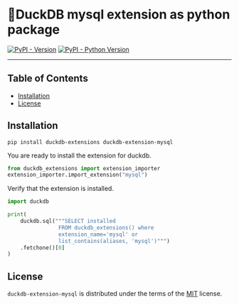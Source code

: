 # 🦆DuckDB mysql extension as python package

[![PyPI - Version](https://img.shields.io/pypi/v/duckdb-extension-mysql.svg)](https://pypi.org/project/duckdb-extension-mysql)
[![PyPI - Python Version](https://img.shields.io/pypi/pyversions/duckdb-extension-mysql.svg)](https://pypi.org/project/duckdb-extension-mysql)

-----

## Table of Contents

- [Installation](#installation)
- [License](#license)


## Installation
```console
pip install duckdb-extensions duckdb-extension-mysql
```
You are ready to install the extension for duckdb.
```python
from duckdb_extensions import extension_importer
extension_importer.import_extension("mysql")
```

Verify that the extension is installed.
```python
import duckdb

print(
    duckdb.sql("""SELECT installed
                FROM duckdb_extensions() where 
                extension_name='mysql' or 
                list_contains(aliases, 'mysql')""")
    .fetchone()[0]
)
```

## License

`duckdb-extension-mysql` is distributed under the terms of the [MIT](https://spdx.org/licenses/MIT.html) license.
